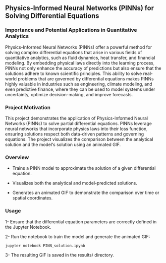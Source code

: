 ## Physics-Informed Neural Networks (PINNs) for Solving Differential Equations

### Importance and Potential Applications in Quantitative Analytics

Physics-Informed Neural Networks (PINNs) offer a powerful method for solving complex differential equations that arise in various fields of quantitative analytics, such as fluid dynamics, heat transfer, and financial modeling. By embedding physical laws directly into the learning process, PINNs not only enhance the accuracy of predictions but also ensure that the solutions adhere to known scientific principles. This ability to solve real-world problems that are governed by differential equations makes PINNs highly valuable in industries such as engineering, climate modeling, and even predictive finance, where they can be used to model systems under uncertainty, optimize decision-making, and improve forecasts.

### Project Motivation

This project demonstrates the application of Physics-Informed Neural Networks (PINNs) to solve partial differential equations. PINNs leverage neural networks that incorporate physics laws into their loss function, ensuring solutions respect both data-driven patterns and governing equations. The project visualizes the comparison between the analytical solution and the model's solution using an animated GIF.


### Overview

* Trains a PINN model to approximate the solution of a given differential equation.

* Visualizes both the analytical and model-predicted solutions.

* Generates an animated GIF to demonstrate the comparison over time or spatial coordinates.


### Usage

1- Ensure that the differential equation parameters are correctly defined in the Jupyter Notebook.

2- Run the notebook to train the model and generate the animated GIF:

```bash
jupyter notebook PINN_solution.ipynb
```

3- The resulting GIF is saved in the results/ directory.
